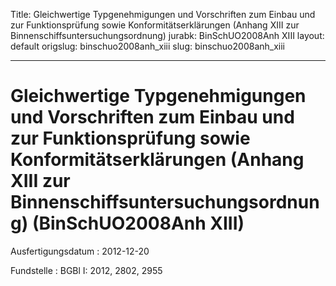 Title: Gleichwertige Typgenehmigungen und Vorschriften zum Einbau und zur Funktionsprüfung
  sowie Konformitätserklärungen (Anhang XIII zur Binnenschiffsuntersuchungsordnung)
jurabk: BinSchUO2008Anh XIII
layout: default
origslug: binschuo2008anh_xiii
slug: binschuo2008anh_xiii

---

# Gleichwertige Typgenehmigungen und Vorschriften zum Einbau und zur Funktionsprüfung sowie Konformitätserklärungen (Anhang XIII zur Binnenschiffsuntersuchungsordnung) (BinSchUO2008Anh XIII)

Ausfertigungsdatum
:   2012-12-20

Fundstelle
:   BGBl I: 2012, 2802, 2955

